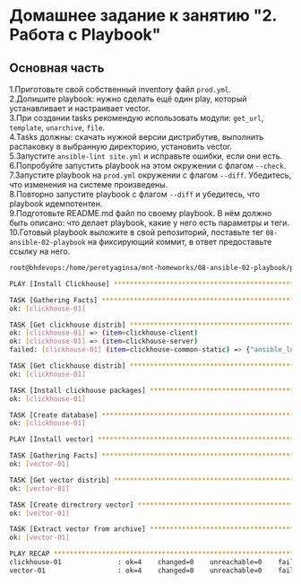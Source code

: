 # Домашнее задание к занятию "2. Работа с Playbook"

## Основная часть

1.Приготовьте свой собственный inventory файл `prod.yml`.<br>
2.Допишите playbook: нужно сделать ещё один play, который устанавливает и настраивает vector.<br>
3.При создании tasks рекомендую использовать модули: `get_url`, `template`, `unarchive`, `file`.<br>
4.Tasks должны: скачать нужной версии дистрибутив, выполнить распаковку в выбранную директорию, установить vector.<br>
5.Запустите `ansible-lint site.yml` и исправьте ошибки, если они есть.<br>
6.Попробуйте запустить playbook на этом окружении с флагом `--check`.<br>
7.Запустите playbook на `prod.yml` окружении с флагом `--diff`. Убедитесь, что изменения на системе произведены.<br>
8.Повторно запустите playbook с флагом `--diff` и убедитесь, что playbook идемпотентен.<br>
9.Подготовьте README.md файл по своему playbook. В нём должно быть описано: что делает playbook, какие у него есть параметры и теги.<br>
10.Готовый playbook выложите в свой репозиторий, поставьте тег `08-ansible-02-playbook` на фиксирующий коммит, в ответ предоставьте ссылку на него.<br>







```bash
root@bhdevops:/home/peretyaginsa/mnt-homeworks/08-ansible-02-playbook/playbook# ansible-playbook -i inventory/prod.yml site.yml --diff

PLAY [Install Clickhouse] ******************************************************************************************************************************************************************************************************************************

TASK [Gathering Facts] *********************************************************************************************************************************************************************************************************************************
ok: [clickhouse-01]

TASK [Get clickhouse distrib] **************************************************************************************************************************************************************************************************************************
ok: [clickhouse-01] => (item=clickhouse-client)
ok: [clickhouse-01] => (item=clickhouse-server)
failed: [clickhouse-01] (item=clickhouse-common-static) => {"ansible_loop_var": "item", "changed": false, "dest": "./clickhouse-common-static-22.3.3.44.rpm", "elapsed": 0, "gid": 0, "group": "root", "item": "clickhouse-common-static", "mode": "0644", "msg": "Request failed", "owner": "root", "response": "HTTP Error 404: Not Found", "size": 246310036, "state": "file", "status_code": 404, "uid": 0, "url": "https://packages.clickhouse.com/rpm/stable/clickhouse-common-static-22.3.3.44.noarch.rpm"}

TASK [Get clickhouse distrib] **************************************************************************************************************************************************************************************************************************
ok: [clickhouse-01]

TASK [Install clickhouse packages] *********************************************************************************************************************************************************************************************************************
ok: [clickhouse-01]

TASK [Create database] *********************************************************************************************************************************************************************************************************************************
ok: [clickhouse-01]

PLAY [Install vector] **********************************************************************************************************************************************************************************************************************************

TASK [Gathering Facts] *********************************************************************************************************************************************************************************************************************************
ok: [vector-01]

TASK [Get vector distrib] ******************************************************************************************************************************************************************************************************************************
ok: [vector-01]

TASK [Create directrory vector] ************************************************************************************************************************************************************************************************************************
ok: [vector-01]

TASK [Extract vector from archive] *********************************************************************************************************************************************************************************************************************
ok: [vector-01]

PLAY RECAP *********************************************************************************************************************************************************************************************************************************************
clickhouse-01              : ok=4    changed=0    unreachable=0    failed=0    skipped=0    rescued=1    ignored=0   
vector-01                  : ok=4    changed=0    unreachable=0    failed=0    skipped=0    rescued=0    ignored=0
```

